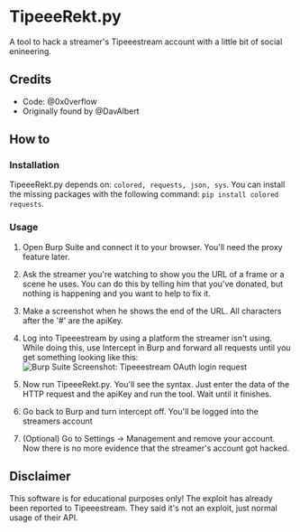 # TipeeeRekt.py
A tool to hack a streamer's Tipeeestream account with a little bit of social enineering.

## Credits
 - Code: @0x0verflow
 - Originally found by @DavAlbert
 
## How to
### Installation
TipeeeRekt.py depends on:
   `colored,
   requests,
   json,
   sys`. 
You can install the missing packages with the following command:
   `pip install colored requests`.
   
### Usage
1) Open Burp Suite and connect it to your browser. You'll need the proxy feature later.

2) Ask the streamer you're watching to show you the URL of a frame or a scene he uses. You can do this by telling him that you've donated, but nothing is happening and you want to help to fix it.

3) Make a screenshot when he shows the end of the URL. All characters after the '#' are the apiKey.

4) Log into Tipeeestream by using a platform the streamer isn't using. While doing this, use Intercept in Burp and forward all requests until you get something looking like this:
![Burp Suite Screenshot: Tipeeestream OAuth login request](https://i.ibb.co/kxNDMDy/tipeeerekt.png)

5) Now run TipeeeRekt.py. You'll see the syntax. Just enter the data of the HTTP request and the apiKey and run the tool. Wait until it finishes.

6) Go back to Burp and turn intercept off. You'll be logged into the streamers account

7) (Optional) Go to Settings -> Management and remove your account. Now there is no more evidence that the streamer's account got hacked.

## Disclaimer
This software is for educational purposes only!
The exploit has already been reported to Tipeeestream. They said it's not an exploit, just normal usage of their API.

